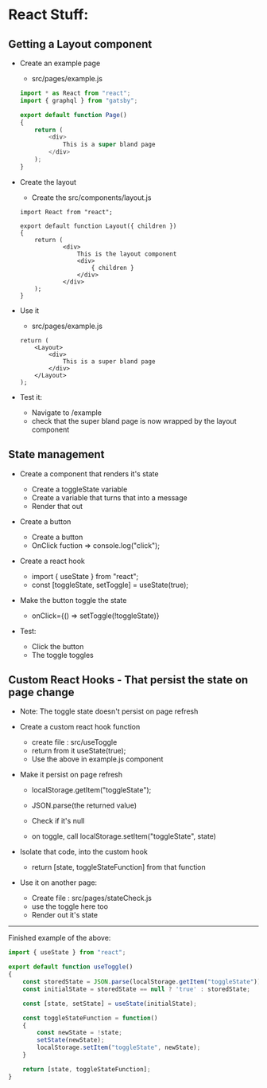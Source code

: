 # React Stuff:
## Getting a Layout component
* Create an example page
    * src/pages/example.js
    ```js
    import * as React from "react";
    import { graphql } from "gatsby";

    export default function Page()
    {
        return (
            <div>
                This is a super bland page
            </div>
        );
    }
    ```

* Create the layout
    * Create the src/components/layout.js
    ```
    import React from "react";

    export default function Layout({ children })
    {
        return (
                <div>
                    This is the layout component
                    <div>
                        { children }
                    </div>
                </div>
        );
    }
    ```

* Use it
    * src/pages/example.js
    ```
    return (
        <Layout>
            <div>
                This is a super bland page
            </div>
        </Layout>
    );
    ```

* Test it:
    * Navigate to /example
    * check that the super bland page is now wrapped by the layout component

## State management
* Create a component that renders it's state
    * Create a toggleState variable
    * Create a variable that turns that into a message
    * Render that out

* Create a button
    * Create a button
    * OnClick fuction => console.log("click");

* Create a react hook
    * import { useState } from "react";
    * const [toggleState, setToggle] = useState(true);

* Make the button toggle the state
    * onClick={() => setToggle(!toggleState)}

* Test:
    * Click the button
    * The toggle toggles

## Custom React Hooks - That persist the state on page change
* Note:  The toggle state doesn't persist on page refresh

* Create a custom react hook function
    * create file : src/useToggle
    * return from it useState(true);
    * Use the above in example.js component

* Make it persist on page refresh
    * localStorage.getItem("toggleState");
    * JSON.parse(the returned value)
    * Check if it's null

    * on toggle, call localStorage.setItem("toggleState", state)

* Isolate that code, into the custom hook
    * return [state, toggleStateFunction] from that function

* Use it on another page:
    * Create file : src/pages/stateCheck.js
    * use the toggle here too 
    * Render out it's state

--------------------------------------------------
Finished example of the above:
```jsx
import { useState } from "react";

export default function useToggle()
{
    const storedState = JSON.parse(localStorage.getItem("toggleState"));
    const initialState = storedState == null ? 'true' : storedState;

    const [state, setState] = useState(initialState);

    const toggleStateFunction = function()
    {
        const newState = !state;
        setState(newState);
        localStorage.setItem("toggleState", newState);
    }

    return [state, toggleStateFunction];
}
```
